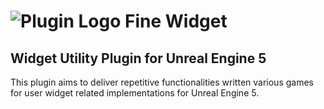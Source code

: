 # ![Plugin Logo](https://github.com/saim80/fine-widget/blob/main/Resources/Icon128.png) Fine Widget
## Widget Utility Plugin for Unreal Engine 5

This plugin aims to deliver repetitive functionalities written various games for user widget related implementations for Unreal Engine 5.
